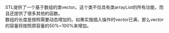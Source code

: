 STL提供了一个基于数组的类vector。这个类不仅具有类arrayList的所有功能，而且还提供了很多其他的函数。   
数组的长度是按照需要动态增加的。如果实施插入操作时vector已满，那么vector的容量将按照原容量的50%~100%来增加。   
